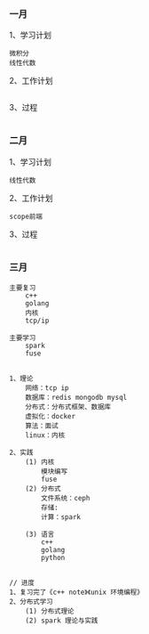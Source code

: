 ### 一月
1、学习计划
```
微积分
线性代数
```
2、工作计划
```
```
3、过程
```

```

### 二月
1、学习计划
```
线性代数
```
2、工作计划
```
scope前端
```
3、过程
```

```

### 三月
```
主要复习
    c++
    golang
    内核
    tcp/ip

主要学习
    spark
    fuse
    

1、理论
    网络：tcp ip
    数据库：redis mongodb mysql
    分布式：分布式框架、数据库
    虚拟化：docker
    算法：面试
    linux：内核

2、实践
    (1) 内核
        模块编写
        fuse
    (2) 分布式
        文件系统：ceph
        存储:
        计算：spark

    (3) 语言
        c++
        golang
        python


// 进度
1、复习完了《c++ note》《unix 环境编程》
2、分布式学习
    (1) 分布式理论
    (2) spark 理论与实践

```
